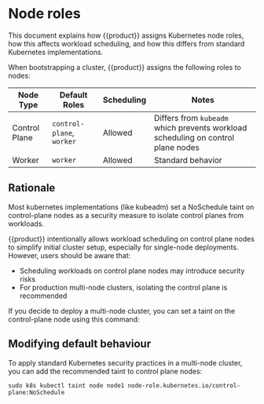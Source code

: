 # Node roles

This document explains how {{product}} assigns Kubernetes node roles, how this
affects workload scheduling, and how this differs from standard Kubernetes
implementations.

When bootstrapping a cluster, {{product}} assigns the following roles to nodes:

| Node Type | Default Roles | Scheduling | Notes |
|-----------|--------------|------------|-------|
| Control Plane | `control-plane`, `worker` | Allowed | Differs from `kubeadm` which prevents workload scheduling on control plane nodes |
| Worker | `worker` | Allowed | Standard behavior |

## Rationale

Most kubernetes implementations (like kubeadm) set a NoSchedule taint on
control-plane nodes as a security measure to isolate control planes from
workloads.

{{product}} intentionally allows workload scheduling on control plane nodes to
simplify initial cluster setup, especially for single-node deployments.
However, users should be aware that:

- Scheduling workloads on control plane nodes may introduce security risks
- For production multi-node clusters, isolating the control plane is
  recommended

If you decide to deploy a multi-node cluster, you can set a taint on the
control-plane node using this command:

## Modifying default behaviour

To apply standard Kubernetes security practices in a multi-node cluster, you
can add the recommended taint to control plane nodes:

`sudo k8s kubectl taint node node1 node-role.kubernetes.io/control-plane:NoSchedule`
